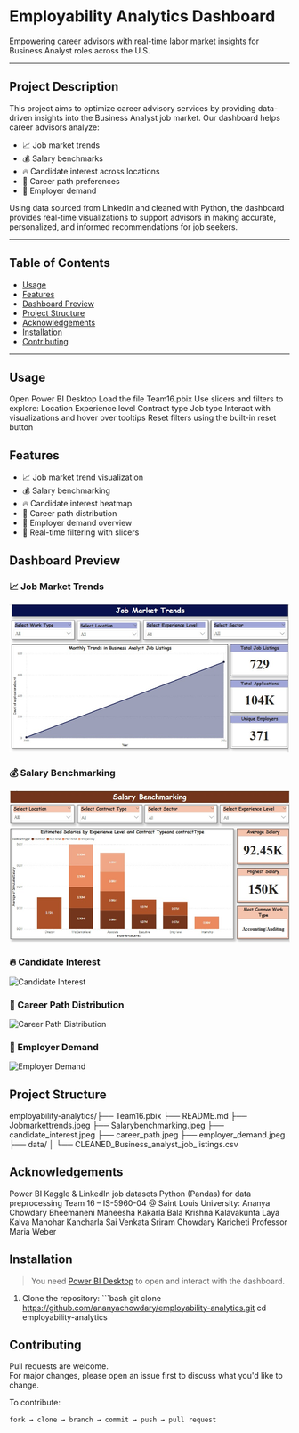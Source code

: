# Employability Analytics Dashboard  
Empowering career advisors with real-time labor market insights for Business Analyst roles across the U.S.

---

## Project Description

This project aims to optimize career advisory services by providing data-driven insights into the Business Analyst job market. Our dashboard helps career advisors analyze:

- 📈 Job market trends  
- 💰 Salary benchmarks  
- 🔥 Candidate interest across locations  
- 🧭 Career path preferences  
- 🏢 Employer demand  

Using data sourced from LinkedIn and cleaned with Python, the dashboard provides real-time visualizations to support advisors in making accurate, personalized, and informed recommendations for job seekers.

---

## Table of Contents

- [Usage](#usage)
- [Features](#features)
- [Dashboard Preview](#dashboard-preview)
- [Project Structure](#project-structure)
- [Acknowledgements](#acknowledgements)
- [Installation](#installation)
- [Contributing](#contributing)
---

## Usage

Open Power BI Desktop
Load the file Team16.pbix
Use slicers and filters to explore:
Location
Experience level
Contract type
Job type
Interact with visualizations and hover over tooltips
Reset filters using the built-in reset button

## Features

- 📈 Job market trend visualization  
- 💰 Salary benchmarking  
- 🔥 Candidate interest heatmap  
- 🧭 Career path distribution  
- 🏢 Employer demand overview  
- 🎯 Real-time filtering with slicers


## Dashboard Preview

### 📈 Job Market Trends  
![Job Market Trends](Jobmarkettrends.jpeg)

### 💰 Salary Benchmarking  
![Salary Benchmarking](Salarybenchmarking.jpeg)

### 🔥 Candidate Interest  
![Candidate Interest](candidate_interest.jpeg)

### 🧭 Career Path Distribution  
![Career Path Distribution](career_path.jpeg)

### 🏢 Employer Demand  
![Employer Demand](employer_demand.jpeg)

## Project Structure

employability-analytics/├── Team16.pbix
                        ├── README.md 
                        ├── Jobmarkettrends.jpeg 
                        ├── Salarybenchmarking.jpeg 
                        ├── candidate_interest.jpeg 
                        ├── career_path.jpeg 
                        ├── employer_demand.jpeg 
                        ├── data/ 
                        │ └── CLEANED_Business_analyst_job_listings.csv


## Acknowledgements

Power BI
Kaggle & LinkedIn job datasets
Python (Pandas) for data preprocessing
Team 16 – IS-5960-04 @ Saint Louis University:
Ananya Chowdary Bheemaneni
Maneesha Kakarla
Bala Krishna Kalavakunta
Laya Kalva
Manohar Kancharla
Sai Venkata Sriram Chowdary Karicheti
Professor Maria Weber


## Installation

> You need [Power BI Desktop](https://powerbi.microsoft.com/desktop/) to open and interact with the dashboard.

1. Clone the repository: ```bash
git clone https://github.com/ananyachowdary/employability-analytics.git
cd employability-analytics


## Contributing

Pull requests are welcome.  
For major changes, please open an issue first to discuss what you'd like to change.

To contribute:
```bash
fork → clone → branch → commit → push → pull request







